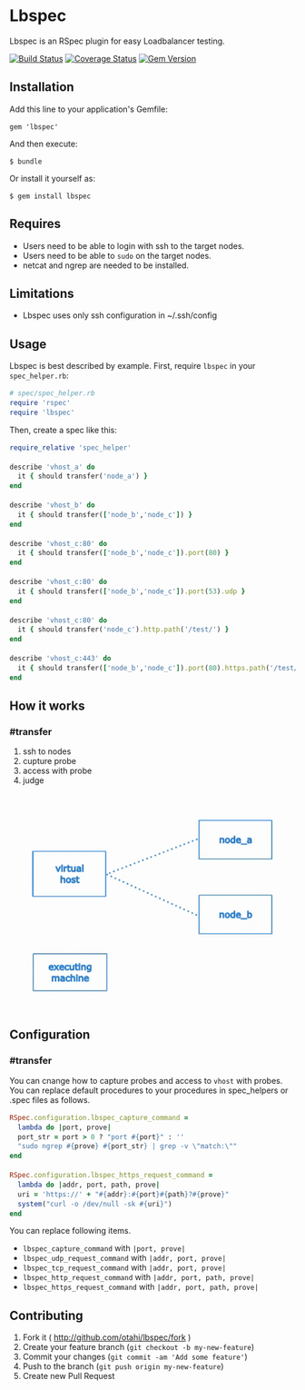 # Lbspec

Lbspec is an RSpec plugin for easy Loadbalancer testing.

[![Build Status](https://travis-ci.org/otahi/lbspec.png?branch=master)](https://travis-ci.org/otahi/lbspec)
[![Coverage Status](https://coveralls.io/repos/otahi/lbspec/badge.png?branch=master)](https://coveralls.io/r/otahi/lbspec?branch=master)
[![Gem Version](https://badge.fury.io/rb/lbspec.png)](http://badge.fury.io/rb/lbspec)
## Installation

Add this line to your application's Gemfile:

    gem 'lbspec'

And then execute:

    $ bundle

Or install it yourself as:

    $ gem install lbspec

## Requires
* Users need to be able to login with ssh to the target nodes.
* Users need to be able to `sudo` on the target nodes.
* netcat and ngrep are needed to be installed.

## Limitations
* Lbspec uses only ssh configuration in ~/.ssh/config

## Usage

Lbspec is best described by example. First, require `lbspec` in your `spec_helper.rb`:

```ruby
# spec/spec_helper.rb
require 'rspec'
require 'lbspec'
```

Then, create a spec like this:

```ruby
require_relative 'spec_helper'

describe 'vhost_a' do
  it { should transfer('node_a') }
end

describe 'vhost_b' do
  it { should transfer(['node_b','node_c']) }
end

describe 'vhost_c:80' do
  it { should transfer(['node_b','node_c']).port(80) }
end

describe 'vhost_c:80' do
  it { should transfer(['node_b','node_c']).port(53).udp }
end

describe 'vhost_c:80' do
  it { should transfer('node_c').http.path('/test/') }
end

describe 'vhost_c:443' do
  it { should transfer(['node_b','node_c']).port(80).https.path('/test/') }
end

```
## How it works
### #transfer

 1. ssh to nodes
 2. cupture probe
 3. access with probe
 4. judge

![#tranfer works][1]

## Configuration
### #transfer
You can cnange how to capture probes and access to `vhost` with probes. You can replace default procedures to your procedures in spec_helpers or .spec files as follows.
```ruby
RSpec.configuration.lbspec_capture_command =
  lambda do |port, prove|
  port_str = port > 0 ? "port #{port}" : ''
  "sudo ngrep #{prove} #{port_str} | grep -v \"match:\""
end

RSpec.configuration.lbspec_https_request_command =
  lambda do |addr, port, path, prove|
  uri = 'https://' + "#{addr}:#{port}#{path}?#{prove}"
  system("curl -o /dev/null -sk #{uri}")
end
```
You can replace following items.

 - `lbspec_capture_command` with `|port, prove|`
 - `lbspec_udp_request_command` with `|addr, port, prove|`
 - `lbspec_tcp_request_command` with `|addr, port, prove|`
 - `lbspec_http_request_command` with `|addr, port, path, prove|`
 - `lbspec_https_request_command` with `|addr, port, path, prove|`

## Contributing

1. Fork it ( http://github.com/otahi/lbspec/fork )
2. Create your feature branch (`git checkout -b my-new-feature`)
3. Commit your changes (`git commit -am 'Add some feature'`)
4. Push to the branch (`git push origin my-new-feature`)
5. Create new Pull Request


  [1]: images/transfer_overview.gif
